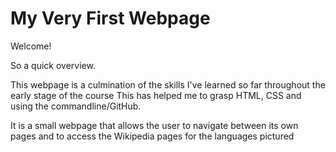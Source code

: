 # My Very First Webpage

Welcome!

So a quick overview.

This webpage is a culmination of the skills I've learned so far throughout the early stage of the course
This has helped me to grasp HTML, CSS and using the commandline/GitHub.


It is a small webpage that allows the user to navigate between its own pages and to access the Wikipedia pages for the languages pictured
